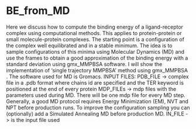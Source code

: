 # BE_from_MD

Here we discuss how to compute the binding energy of a ligand-receptor complex using computational methods. This applies to protein-protein or small molecule-protein complexes. 
The starting point is a configuration of the complex well equilibrated and in a stable minimum. The idea is to sample configurations of this minima using Molecular Dynamics (MD) and use the frames to obtain a good approximation of the binding energy with a standard deviation using gmx_MMPBSA software. I will show the implementation of ‘single trajectory MMPBSA’ method using gmx_MMPBSA . The software used for MD is Gromacs.
INPUT FILES:
PDB_FILE -> complex file in a .pdb format where chains id are specified and the TER keyword is positioned at the end of every protein
MDP_FILEs -> mdp files with the parameters used during MD. There will be one mdp file for every MD step. Generally, a good MD protocol requires Energy Minimization (EM), NVT and NPT before production runs. To improve the configuration sampling you can (optionally) add a Simulated Annealing MD before production MD.
IN_FILE -> is the input file used 
